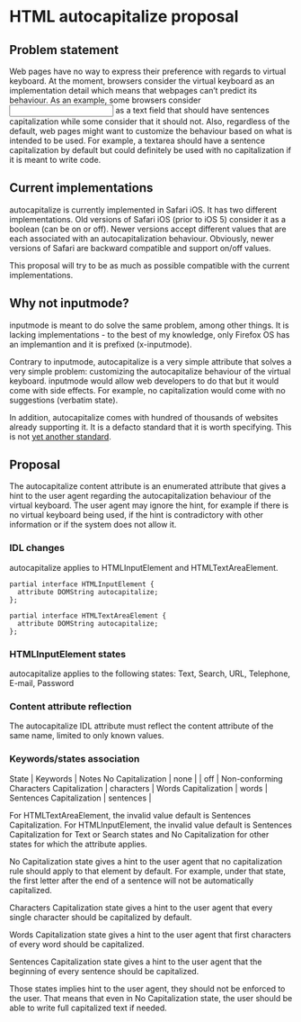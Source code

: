 # HTML autocapitalize proposal

## Problem statement

Web pages have no way to express their preference with regards to virtual keyboard. At the moment, browsers consider the virtual keyboard as an implementation detail which means that webpages can’t predict its behaviour. As an example, some browsers consider <input type=’text’> as a text field that should have sentences capitalization while some consider that it should not. Also, regardless of the default, web pages might want to customize the behaviour based on what is intended to be used. For example, a textarea should have a sentence capitalization by default but could definitely be used with no capitalization if it is meant to write code.

## Current implementations

autocapitalize is currently implemented in Safari iOS. It has two different implementations. Old versions of Safari iOS (prior to iOS 5) consider it as a boolean (can be on or off). Newer versions accept different values that are each associated with an autocapitalization behaviour. Obviously, newer versions of Safari are backward compatible and support on/off values.

This proposal will try to be as much as possible compatible with the current implementations.

## Why not inputmode?

inputmode is meant to do solve the same problem, among other things. It is lacking implementations - to the best of my knowledge, only Firefox OS has an implemantion and it is prefixed (x-inputmode).

Contrary to inputmode, autocapitalize is a very simple attribute that solves a very simple problem: customizing the autocapitalize behaviour of the virtual keyboard. inputmode would allow web developers to do that but it would come with side effects. For example, no capitalization would come with no suggestions (verbatim state).

In addition, autocapitalize comes with hundred of thousands of websites already supporting it. It is a defacto standard that it is worth specifying. This is not [yet another standard](https://xkcd.com/927/).

## Proposal

The autocapitalize content attribute is an enumerated attribute that gives a hint to the user agent regarding the autocapitalization behaviour of the virtual keyboard. The user agent may ignore the hint, for example if there is no virtual keyboard being used, if the hint is contradictory with other information or if the system does not allow it.

### IDL changes

autocapitalize applies to HTMLInputElement and HTMLTextAreaElement.

```
partial interface HTMLInputElement {
  attribute DOMString autocapitalize;
};

partial interface HTMLTextAreaElement {
  attribute DOMString autocapitalize;
};
```

### HTMLInputElement states

autocapitalize applies to the following states:
Text, Search, URL, Telephone, E-mail, Password

### Content attribute reflection

The autocapitalize IDL attribute must reflect the content attribute of the same name, limited to only known values.

### Keywords/states association

State | Keywords | Notes
No Capitalization | none | 
 | off | Non-conforming
Characters Capitalization | characters | 
Words Capitalization | words | 
Sentences Capitalization | sentences | 

For HTMLTextAreaElement, the invalid value default is Sentences Capitalization.
For HTMLInputElement, the invalid value default is Sentences Capitalization for Text or Search states and No Capitalization for other states for which the attribute applies.

No Capitalization state gives a hint to the user agent that no capitalization rule should apply to that element by default. For example, under that state, the first letter after the end of a sentence will not be automatically capitalized.

Characters Capitalization state gives a hint to the user agent that every single character should be capitalized by default.

Words Capitalization state gives a hint to the user agent that first characters of every word should be capitalized.

Sentences Capitalization state gives a hint to the user agent that the beginning of every sentence should be capitalized.

Those states implies hint to the user agent, they should not be enforced to the user. That means that even in No Capitalization state, the user should be able to write full capitalized text if needed.
